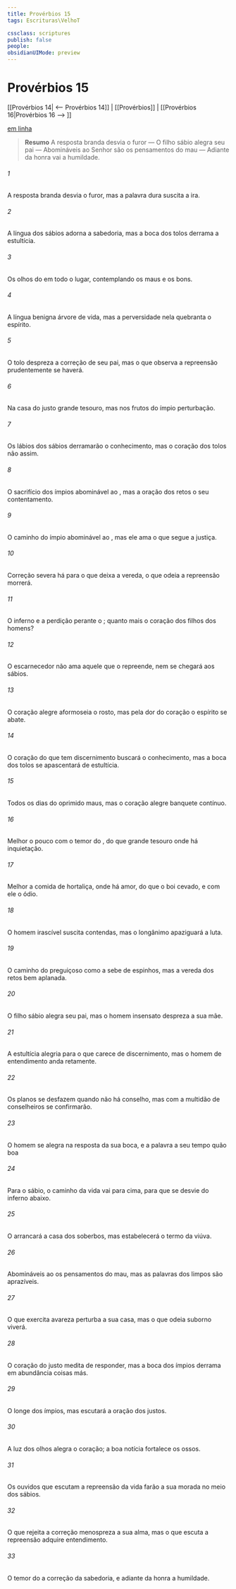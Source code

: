```yaml
---
title: Provérbios 15
tags: Escrituras\VelhoT

cssclass: scriptures
publish: false
people:
obsidianUIMode: preview
---
```


# Provérbios 15
[[Provérbios 14| <-- Provérbios 14]] | [[Provérbios]] | [[Provérbios 16|Provérbios 16 --> ]]

[em linha](https://churchofjesuschrist.org/study/scriptures/ot/prov/15?lang=por)

> __Resumo__
A resposta branda desvia o furor — O filho sábio alegra seu pai — Abomináveis ao Senhor são os pensamentos do mau — Adiante da honra vai a humildade.

###### 1 
A resposta branda desvia o furor, mas a palavra dura suscita a ira.

###### 2 
A língua dos sábios adorna a sabedoria, mas a boca dos tolos derrama a estultícia.

###### 3 
Os olhos do   em todo o lugar, contemplando os maus e os bons.

###### 4 
A língua benigna  árvore de vida, mas a perversidade nela quebranta o espírito.

###### 5 
O tolo despreza a correção de seu pai, mas o que observa a repreensão prudentemente se haverá.

###### 6 
Na casa do justo  grande tesouro, mas nos frutos do ímpio  perturbação.

###### 7 
Os lábios dos sábios derramarão o conhecimento, mas o coração dos tolos não  assim.

###### 8 
O sacrifício dos ímpios  abominável ao , mas a oração dos retos  o seu contentamento.

###### 9 
O caminho do ímpio  abominável ao , mas ele ama o que segue a justiça.

###### 10 
Correção severa há para o que deixa a vereda,  o que odeia a repreensão morrerá.

###### 11 
O inferno e a perdição  perante o ; quanto mais o coração dos filhos dos homens?

###### 12 
O escarnecedor não ama aquele que o repreende, nem se chegará aos sábios.

###### 13 
O coração alegre aformoseia o rosto, mas pela dor do coração o espírito se abate.

###### 14 
O coração do que tem discernimento buscará o conhecimento, mas a boca dos tolos se apascentará de estultícia.

###### 15 
Todos os dias do oprimido  maus, mas o coração alegre  banquete contínuo.

###### 16 
Melhor  o pouco com o temor do , do que  grande tesouro onde há inquietação.

###### 17 
Melhor  a comida de hortaliça, onde há amor, do que o boi cevado, e com ele o ódio.

###### 18 
O homem irascível suscita contendas, mas o longânimo apaziguará a luta.

###### 19 
O caminho do preguiçoso  como a sebe de espinhos, mas a vereda dos retos  bem aplanada.

###### 20 
O filho sábio alegra seu pai, mas o homem insensato despreza a sua mãe.

###### 21 
A estultícia  alegria para o que carece de discernimento, mas o homem de entendimento anda retamente.

###### 22 
Os planos se desfazem quando não há conselho, mas com a multidão de conselheiros se confirmarão.

###### 23 
O homem se alegra na resposta da sua boca, e a palavra  a seu tempo quão boa 

###### 24 
Para o sábio, o caminho da vida vai para cima, para que se desvie do inferno abaixo.

###### 25 
O  arrancará a casa dos soberbos, mas estabelecerá o termo da viúva.

###### 26 
Abomináveis  ao  os pensamentos do mau, mas as palavras dos limpos são aprazíveis.

###### 27 
O que exercita avareza perturba a sua casa, mas o que odeia suborno viverá.

###### 28 
O coração do justo medita  de responder, mas a boca dos ímpios derrama em abundância coisas más.

###### 29 
O  longe  dos ímpios, mas escutará a oração dos justos.

###### 30 
A luz dos olhos alegra o coração; a boa notícia fortalece os ossos.

###### 31 
Os ouvidos que escutam a repreensão da vida farão a sua morada no meio dos sábios.

###### 32 
O que rejeita a correção menospreza a sua alma, mas o que escuta a repreensão adquire entendimento.

###### 33 
O temor do   a correção da sabedoria, e adiante da honra  a humildade.

